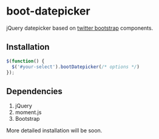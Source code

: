 boot-datepicker
===========

jQuery datepicker based on [twitter bootstrap](https://github.com/twitter/bootstrap) components.

Installation
-----------
```javascript
$(function() {
  $('#your-select').bootDatepicker(/* options */)
});
```

Dependencies
-----------
1. jQuery
2. moment.js
3. Bootstrap

More detailed installation will be soon.